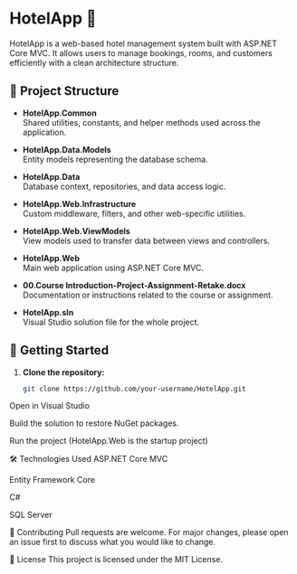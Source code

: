 # HotelApp 🏨

HotelApp is a web-based hotel management system built with ASP.NET Core MVC. It allows users to manage bookings, rooms, and customers efficiently with a clean architecture structure.

## 📁 Project Structure

- **HotelApp.Common**  
  Shared utilities, constants, and helper methods used across the application.

- **HotelApp.Data.Models**  
  Entity models representing the database schema.

- **HotelApp.Data**  
  Database context, repositories, and data access logic.

- **HotelApp.Web.Infrastructure**  
  Custom middleware, filters, and other web-specific utilities.

- **HotelApp.Web.ViewModels**  
  View models used to transfer data between views and controllers.

- **HotelApp.Web**  
  Main web application using ASP.NET Core MVC.

- **00.Course Introduction-Project-Assignment-Retake.docx**  
  Documentation or instructions related to the course or assignment.

- **HotelApp.sln**  
  Visual Studio solution file for the whole project.


## 🚀 Getting Started

1. **Clone the repository:**
   ```bash
   git clone https://github.com/your-username/HotelApp.git


Open in Visual Studio

Build the solution to restore NuGet packages.

Run the project (HotelApp.Web is the startup project)

🛠 Technologies Used
ASP.NET Core MVC

Entity Framework Core

C#

SQL Server

🙌 Contributing
Pull requests are welcome. For major changes, please open an issue first to discuss what you would like to change.

📄 License
This project is licensed under the MIT License.